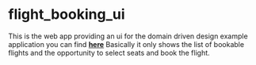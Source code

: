 # flight_booking_ui

This is the web app providing an ui for the domain driven design example application you can find **[here](https://github.com/dennisgassner/dodride_example)**
Basically it only shows the list of bookable flights and the opportunity to select seats and book the flight.
